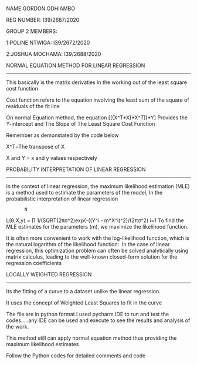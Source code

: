 NAME:GORDON ODHIAMBO

REG NUMBER: I39/2687/2020

GROUP 2 MEMBERS:

1:POLINE NTWIGA: I39/2672/2020

2:JOSHUA MOCHAMA: I39/2688/2020



NORMAL EQUATION METHOD FOR LINEAR REGRESSION
********************************************

This basically is the matrix derivaties in the working out of the least square cost function

Cost function refers to the equation involving the least sum of the square of residuals of the fit line

On normal Equation method,  the equation [((X^T*X)*X^T))*Y] Provides the Y-intercept and The Slope of The Least Square Cost Function

Remember as demonstated by the code below

X^T=The transpose of X

X and Y = x and y values respectively

PROBABILITY INTERPRETATION OF LINEAR REGRESSION
***********************************************

In the context of linear regression, the maximum likelihood estimation (MLE) is a method used to estimate the parameters of the model, In the probabilistic interpretation of linear regression

           N
L(θ;X,y) = ∏  1/(SQRT(2πσ^2)exp(-((Y^i - m*X^i)^2)/(2πσ^2)
          i=1
To find the MLE estimates for the parameters (m), we maximize the likelihood function. 

It is often more convenient to work with the log-likelihood function, which is the natural logarithm of the likelihood function:
​
​In the case of linear regression, this optimization problem can often be solved analytically using matrix calculus, leading to the well-known closed-form solution for the regression coefficients

LOCALLY WEIGHTED REGRESSION
*******************************

Its the fitting of a curve to a dataset unlike the linear regression.

It uses the concept of Weighted Least Squares to fit in the curve


The file are in python format.I used pycharm IDE to run and test the codes.....any IDE can be used and execute to see the results and analysis of the work.
   
This method still can apply normal equation method thus providing the maximum likelihood estimates

Follow the Python codes for detailed comments and code
